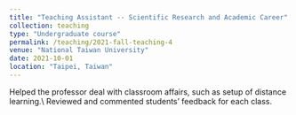 ```yaml
---
title: "Teaching Assistant -- Scientific Research and Academic Career"
collection: teaching
type: "Undergraduate course"
permalink: /teaching/2021-fall-teaching-4
venue: "National Taiwan University"
date: 2021-10-01
location: "Taipei, Taiwan"
---
```


Helped the professor deal with classroom affairs, such as setup of distance learning.\ 
Reviewed and commented students’ feedback for each class.
